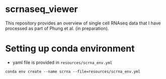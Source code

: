 # scrnaseq_viewer
This repository provides an overview of single cell RNAseq data that I have processed as part of Phung et al. (in preparation).

# Setting up conda environment
- yaml file is provided in `resources/scrna_env.yml`
```
conda env create --name scrna --file=resources/scrna_env.yml
```
